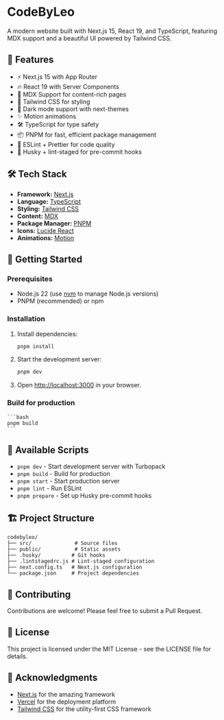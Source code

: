 # CodeByLeo

A modern website built with Next.js 15, React 19, and TypeScript, featuring MDX support and a beautiful UI powered by Tailwind CSS.

## 🚀 Features

- ⚡️ Next.js 15 with App Router
- 🔥 React 19 with Server Components
- 📝 MDX Support for content-rich pages
- 🎨 Tailwind CSS for styling
- 🌙 Dark mode support with next-themes
- ✨ Motion animations
- 🛠 TypeScript for type safety
- 📦 PNPM for fast, efficient package management
- 🧹 ESLint + Prettier for code quality
- 🐶 Husky + lint-staged for pre-commit hooks

## 🛠️ Tech Stack

- **Framework:** [Next.js](https://nextjs.org)
- **Language:** [TypeScript](https://www.typescriptlang.org)
- **Styling:** [Tailwind CSS](https://tailwindcss.com)
- **Content:** [MDX](https://mdxjs.com)
- **Package Manager:** [PNPM](https://pnpm.io)
- **Icons:** [Lucide React](https://lucide.dev)
- **Animations:** [Motion](https://motion.dev)

## 🏁 Getting Started

### Prerequisites

- Node.js 22 (use [nvm](https://github.com/nvm-sh/nvm) to manage Node.js versions)
- PNPM (recommended) or npm

### Installation

1. Install dependencies:

   ```bash
   pnpm install
   ```

2. Start the development server:

   ```bash
   pnpm dev
   ```

3. Open [http://localhost:3000](http://localhost:3000) in your browser.

### Build for production

    ```bash
    pnpm build
    ```

## 📝 Available Scripts

- `pnpm dev` - Start development server with Turbopack
- `pnpm build` - Build for production
- `pnpm start` - Start production server
- `pnpm lint` - Run ESLint
- `pnpm prepare` - Set up Husky pre-commit hooks

## 🏗️ Project Structure

```
codebyleo/
├── src/              # Source files
├── public/           # Static assets
├── .husky/          # Git hooks
├── .lintstagedrc.js # Lint-staged configuration
├── next.config.ts   # Next.js configuration
└── package.json     # Project dependencies
```

## 🤝 Contributing

Contributions are welcome! Please feel free to submit a Pull Request.

## 📄 License

This project is licensed under the MIT License - see the LICENSE file for details.

## 🙏 Acknowledgments

- [Next.js](https://nextjs.org) for the amazing framework
- [Vercel](https://vercel.com) for the deployment platform
- [Tailwind CSS](https://tailwindcss.com) for the utility-first CSS framework
